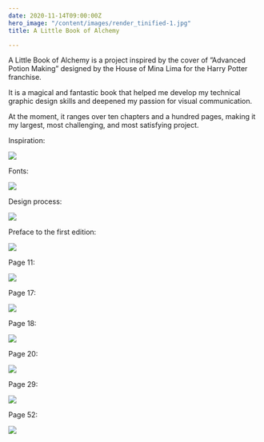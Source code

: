 ```yaml
---
date: 2020-11-14T09:00:00Z
hero_image: "/content/images/render_tinified-1.jpg"
title: A Little Book of Alchemy

---
```

A Little Book of Alchemy is a project inspired by the cover of ”Advanced Potion Making” designed by the House of Mina Lima for the Harry Potter franchise.

It is a magical and fantastic book that helped me develop my technical graphic design skills and deepened my passion for visual communication.

At the moment, it ranges over ten chapters and a hundred pages, making it my largest, most challenging, and most satisfying project.

Inspiration:

![](/content/images/b94b5bc51547a5504f99d7abc3394f1a.jpg)

Fonts:

![](/content/images/process-3.png)

Design process:

![](/content/images/process-pp.png)

Preface to the first edition:

![](/content/images/advanced_potion_making_528.png)

Page 11:

![](/content/images/apm_11.png)

Page 17:

![](/content/images/apm_17.png)

Page 18:

![](/content/images/amp_18.png)

Page 20:

![](/content/images/amp_20.png)

Page 29:

![](/content/images/apm_29.png)

Page 52:

![](/content/images/apm_52.png)